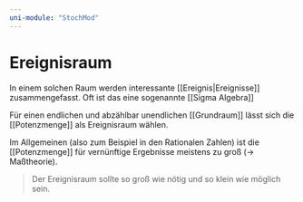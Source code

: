 ```yaml
---
uni-module: "StochMod"
---
```


# Ereignisraum

In einem solchen Raum werden interessante [[Ereignis|Ereignisse]] zusammengefasst. Oft ist das eine sogenannte [[Sigma Algebra]]

Für einen endlichen und abzählbar unendlichen [[Grundraum]] lässt sich die [[Potenzmenge]] als Ereignisraum wählen.

Im Allgemeinen (also zum Beispiel in den Rationalen Zahlen) ist die [[Potenzmenge]] für vernünftige Ergebnisse meistens zu groß (→ Maßtheorie).

> Der Ereignisraum sollte so groß wie nötig und so klein wie möglich sein.
